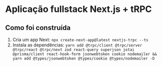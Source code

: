# Aplicação fullstack Next.js + tRPC

## Como foi construída

1. Cria um app Next: `npx create-next-app@latest nextjs-trpc --ts`
2. Instala as dependências: `yarn add @trpc/client @trpc/server @trpc/react @trpc/next zod react-query superjson jotai @prisma/client react-hook-form jsonwebtoken cookie nodemailer && yarn add @types/jsonwebtoken @types/cookie @types/nodemailer -D`
